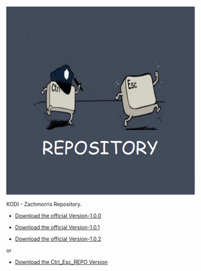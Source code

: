 ![Zachmorris Repo](icon.png)

KODI - Zachmorris Repository.

* [Download the official Version-1.0.0](https://bit.ly/2PlyXiK)

* [Download the official Version-1.0.1](https://github.com/zach-morris/repository.zachmorris/raw/master/repository.zachmorris/repository.zachmorris-1.0.1.zip)

* [Download the official Version-1.0.2](https://github.com/zach-morris/repository.zachmorris/raw/master/repository.zachmorris/repository.zachmorris-1.0.2.zip)

or

* [Download the Ctrl_Esc_REPO Version](https://bit.ly/2PpkZwm)





